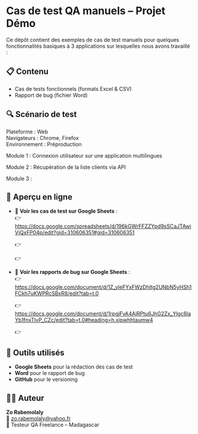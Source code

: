 # Cas de test QA manuels – Projet Démo

Ce dépôt contient des exemples de cas de test manuels pour quelques fonctionnalités basiques à 3 applications sur lesquelles nous avons travaillé :


## 📋 Contenu

- Cas de tests fonctionnels (formats Excel & CSV)
- Rapport de bug (fichier Word)

## 🔍 Scénario de test

Plateforme : Web  
Navigateurs : Chrome, Firefox  
Environnement : Préproduction

Module 1 : Connexion utilisateur sur une application multilingues

Module 2 : Récupération de la liste clients via API

Module 3 : 

## 🔗 Aperçu en ligne

- 🧾 **Voir les cas de test sur Google Sheets** :  
  👉 https://docs.google.com/spreadsheets/d/196kGWrFFZZYpd9sSCaJTAwiVjQxFP04p/edit?gid=310606351#gid=310606351
  
  👉 
  
  👉
  
- 🧾 **Voir les rapports de bug sur Google Sheets** :  
  👉 https://docs.google.com/document/d/1Z_yleFYxFWzDhltg2UNbN5yHSh1FCkh7uKWPRcSBxR8/edit?tab=t.0
  
  👉 https://docs.google.com/document/d/1rpgjFvA4AjRPtu6JhG2Zx_Ylgc6laYb1fnxTlyP_CZc/edit?tab=t.0#heading=h.xipwhhtaumw4
  
  👉
  

## 🧰 Outils utilisés

- **Google Sheets** pour la rédaction des cas de test
- **Word** pour le rapport de bug
- **GitHub** pour le versioning

## 🧑‍💻 Auteur

**Zo Rabemolaly**  
📧 zo.rabemolaly@yahoo.fr  
🎯 Testeur QA Freelance – Madagascar  



